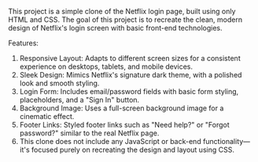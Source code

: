 This project is a simple clone of the Netflix login page, built using only HTML and CSS. The goal of this project is to recreate the clean, modern design of Netflix's login screen with basic front-end technologies.

Features:
1. Responsive Layout: Adapts to different screen sizes for a consistent experience on desktops, tablets, and mobile devices.
2. Sleek Design: Mimics Netflix's signature dark theme, with a polished look and smooth styling.
3. Login Form: Includes email/password fields with basic form styling, placeholders, and a "Sign In" button.
4. Background Image: Uses a full-screen background image for a cinematic effect.
5. Footer Links: Styled footer links such as "Need help?" or "Forgot password?" similar to the real Netflix page.
6. This clone does not include any JavaScript or back-end functionality—it's focused purely on recreating the design and layout using CSS.
